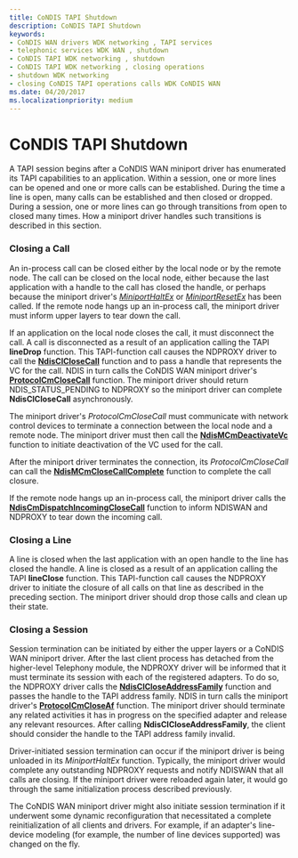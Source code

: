 ```yaml
---
title: CoNDIS TAPI Shutdown
description: CoNDIS TAPI Shutdown
keywords:
- CoNDIS WAN drivers WDK networking , TAPI services
- telephonic services WDK WAN , shutdown
- CoNDIS TAPI WDK networking , shutdown
- CoNDIS TAPI WDK networking , closing operations
- shutdown WDK networking
- closing CoNDIS TAPI operations calls WDK CoNDIS WAN
ms.date: 04/20/2017
ms.localizationpriority: medium
---
```


# CoNDIS TAPI Shutdown





A TAPI session begins after a CoNDIS WAN miniport driver has enumerated its TAPI capabilities to an application. Within a session, one or more lines can be opened and one or more calls can be established. During the time a line is open, many calls can be established and then closed or dropped. During a session, one or more lines can go through transitions from open to closed many times. How a miniport driver handles such transitions is described in this section.

### Closing a Call

An in-process call can be closed either by the local node or by the remote node. The call can be closed on the local node, either because the last application with a handle to the call has closed the handle, or perhaps because the miniport driver's [*MiniportHaltEx*](/windows-hardware/drivers/ddi/ndis/nc-ndis-miniport_halt) or [*MiniportResetEx*](/windows-hardware/drivers/ddi/ndis/nc-ndis-miniport_reset) has been called. If the remote node hangs up an in-process call, the miniport driver must inform upper layers to tear down the call.

If an application on the local node closes the call, it must disconnect the call. A call is disconnected as a result of an application calling the TAPI **lineDrop** function. This TAPI-function call causes the NDPROXY driver to call the [**NdisClCloseCall**](/windows-hardware/drivers/ddi/ndis/nf-ndis-ndisclclosecall) function and to pass a handle that represents the VC for the call. NDIS in turn calls the CoNDIS WAN miniport driver's [**ProtocolCmCloseCall**](/windows-hardware/drivers/ddi/ndis/nc-ndis-protocol_cm_close_call) function. The miniport driver should return NDIS\_STATUS\_PENDING to NDPROXY so the miniport driver can complete **NdisClCloseCall** asynchronously.

The miniport driver's *ProtocolCmCloseCall* must communicate with network control devices to terminate a connection between the local node and a remote node. The miniport driver must then call the [**NdisMCmDeactivateVc**](/windows-hardware/drivers/ddi/ndis/nf-ndis-ndismcmdeactivatevc) function to initiate deactivation of the VC used for the call.

After the miniport driver terminates the connection, its *ProtocolCmCloseCall* can call the [**NdisMCmCloseCallComplete**](/windows-hardware/drivers/ddi/ndis/nf-ndis-ndismcmclosecallcomplete) function to complete the call closure.

If the remote node hangs up an in-process call, the miniport driver calls the [**NdisCmDispatchIncomingCloseCall**](/windows-hardware/drivers/ddi/ndis/nf-ndis-ndiscmdispatchincomingclosecall) function to inform NDISWAN and NDPROXY to tear down the incoming call.

### Closing a Line

A line is closed when the last application with an open handle to the line has closed the handle. A line is closed as a result of an application calling the TAPI **lineClose** function. This TAPI-function call causes the NDPROXY driver to initiate the closure of all calls on that line as described in the preceding section. The miniport driver should drop those calls and clean up their state.

### Closing a Session

Session termination can be initiated by either the upper layers or a CoNDIS WAN miniport driver. After the last client process has detached from the higher-level Telephony module, the NDPROXY driver will be informed that it must terminate its session with each of the registered adapters. To do so, the NDPROXY driver calls the [**NdisClCloseAddressFamily**](/windows-hardware/drivers/ddi/ndis/nf-ndis-ndisclcloseaddressfamily) function and passes the handle to the TAPI address family. NDIS in turn calls the miniport driver's [**ProtocolCmCloseAf**](/windows-hardware/drivers/ddi/ndis/nc-ndis-protocol_cm_close_af) function. The miniport driver should terminate any related activities it has in progress on the specified adapter and release any relevant resources. After calling **NdisClCloseAddressFamily**, the client should consider the handle to the TAPI address family invalid.

Driver-initiated session termination can occur if the miniport driver is being unloaded in its *MiniportHaltEx* function. Typically, the miniport driver would complete any outstanding NDPROXY requests and notify NDISWAN that all calls are closing. If the miniport driver were reloaded again later, it would go through the same initialization process described previously.

The CoNDIS WAN miniport driver might also initiate session termination if it underwent some dynamic reconfiguration that necessitated a complete reinitialization of all clients and drivers. For example, if an adapter's line-device modeling (for example, the number of line devices supported) was changed on the fly.

 


